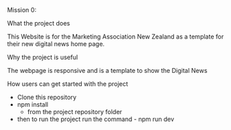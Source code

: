 Mission 0:


What the project does

This Website is for the Marketing Association New Zealand as a template for their new digital news home page.

Why the project is useful

The webpage is responsive and is a template to show the Digital News

How users can get started with the project

 - Clone this repository
 - npm install 
    - from the project repository folder
 - then to run the project run the command - npm run dev

